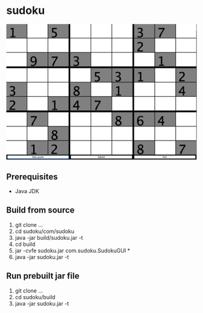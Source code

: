 # sudoku

![alt text](https://raw.githubusercontent.com/jn01674361/sudoku/master/board.png)

## Prerequisites
- Java JDK

## Build from source

1. git clone ...
2. cd sudoku/com/sudoku
3. java -jar build/sudoku.jar -t
4. cd build
5. jar -cvfe sudoku.jar com.sudoku.SudokuGUI *
6. java -jar sudoku.jar -t

## Run prebuilt jar file

1. git clone ...
2. cd sudoku/build
3. java -jar sudoku.jar -t


